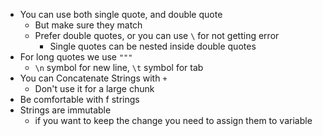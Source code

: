 * You can use both single quote, and double quote
	* But make sure they match
	* Prefer double quotes, or you can use `\` for not getting error
		* Single quotes can be nested inside double quotes
* For long quotes we use `"""`
	* `\n` symbol for new line, `\t` symbol for tab
* You can Concatenate Strings with `+`
	* Don't use it for a large chunk
* Be comfortable with f strings
* Strings are immutable
	* if you want to keep the change you need to assign them to variable